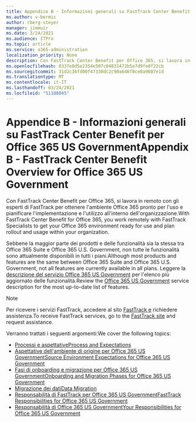 ```yaml
---
title: Appendice B - Informazioni generali su FastTrack Center Benefit per Office 365 US Government
ms.author: v-bermic
author: rberg-steyer
manager: jimmuir
ms.date: 3/24/2021
ms.audience: ITPro
ms.topic: article
ms.service: o365-administration
localization_priority: None
description: Con FastTrack Center Benefit per Office 365, si lavora in remoto con gli esperti di FastTrack per ottenere l'ambiente Office 365 pronto per l'uso e pianificare l'implementazione e l'utilizzo all'interno dell'organizzazione.
ms.openlocfilehash: 0337e8d5e2354e507c04831472b5e7d9fe8f22cb
ms.sourcegitcommit: 31d2c36fd00f47330dc2c90a646f8ce8a9687e1d
ms.translationtype: MT
ms.contentlocale: it-IT
ms.lasthandoff: 03/24/2021
ms.locfileid: "51188045"
---
```

# <a name="appendix-b---fasttrack-center-benefit-overview-for-office-365-us-government"></a><span data-ttu-id="e871e-103">Appendice B - Informazioni generali su FastTrack Center Benefit per Office 365 US Government</span><span class="sxs-lookup"><span data-stu-id="e871e-103">Appendix B - FastTrack Center Benefit Overview for Office 365 US Government</span></span>

<span data-ttu-id="e871e-104">Con FastTrack Center Benefit per Office 365, si lavora in remoto con gli esperti di FastTrack per ottenere l'ambiente Office 365 pronto per l'uso e pianificare l'implementazione e l'utilizzo all'interno dell'organizzazione.</span><span class="sxs-lookup"><span data-stu-id="e871e-104">With FastTrack Center Benefit for Office 365, you work remotely with FastTrack Specialists to get your Office 365 environment ready for use and plan rollout and usage within your organization.</span></span> 
  
<span data-ttu-id="e871e-105">Sebbene la maggior parte dei prodotti e delle funzionalità sia la stessa tra Office 365 Suite e Office 365 U.S. Government, non tutte le funzionalità sono attualmente disponibili in tutti i piani.</span><span class="sxs-lookup"><span data-stu-id="e871e-105">Although most products and features are the same between Office 365 Suite and Office 365 U.S. Government, not all features are currently available in all plans.</span></span> <span data-ttu-id="e871e-106">Leggere la [descrizione del servizio Office 365 US Government](https://aka.ms/aboutgovcloud) per l'elenco più aggiornato delle funzionalità.</span><span class="sxs-lookup"><span data-stu-id="e871e-106">Review the [Office 365 US Government](https://aka.ms/aboutgovcloud) service description for the most up-to-date list of features.</span></span>

> [!NOTE]
> <span data-ttu-id="e871e-107">Per ricevere i servizi FastTrack, accedere al sito [FastTrack e](https://go.microsoft.com/fwlink/?linkid=780698) richiedere assistenza.</span><span class="sxs-lookup"><span data-stu-id="e871e-107">To receive FastTrack services, go to the [FastTrack site](https://go.microsoft.com/fwlink/?linkid=780698) and request assistance.</span></span>  

<span data-ttu-id="e871e-108">Verranno trattati i seguenti argomenti:</span><span class="sxs-lookup"><span data-stu-id="e871e-108">We cover the following topics:</span></span>
- [<span data-ttu-id="e871e-109">Processi e aspettative</span><span class="sxs-lookup"><span data-stu-id="e871e-109">Process and Expectations</span></span>](process-and-expectations.md) 
- [<span data-ttu-id="e871e-110">Aspettative dell'ambiente di origine per Office 365 US Government</span><span class="sxs-lookup"><span data-stu-id="e871e-110">Source Environment Expectations for Office 365 US Government</span></span>](US-Gov-appendix-source-environment-expectations.md)   
- [<span data-ttu-id="e871e-111">Fasi di onboarding e migrazione per Office 365 US Government</span><span class="sxs-lookup"><span data-stu-id="e871e-111">Onboarding and Migration Phases for Office 365 US Government</span></span>](US-Gov-appendix-onboarding-and-migration.md)
- [<span data-ttu-id="e871e-112">Migrazione dei dati</span><span class="sxs-lookup"><span data-stu-id="e871e-112">Data Migration</span></span>](data-migration.md)    
- [<span data-ttu-id="e871e-113">Responsabilità di FastTrack per Office 365 US Government</span><span class="sxs-lookup"><span data-stu-id="e871e-113">FastTrack Responsibilities for Office 365 US Government</span></span>](US-Gov-appendix-fasttrack-responsibilities.md)   
- [<span data-ttu-id="e871e-114">Responsabilità di Office 365 US Government</span><span class="sxs-lookup"><span data-stu-id="e871e-114">Your Responsibilities for Office 365 US Government</span></span>](US-Gov-appendix-your-responsibilities.md)    

